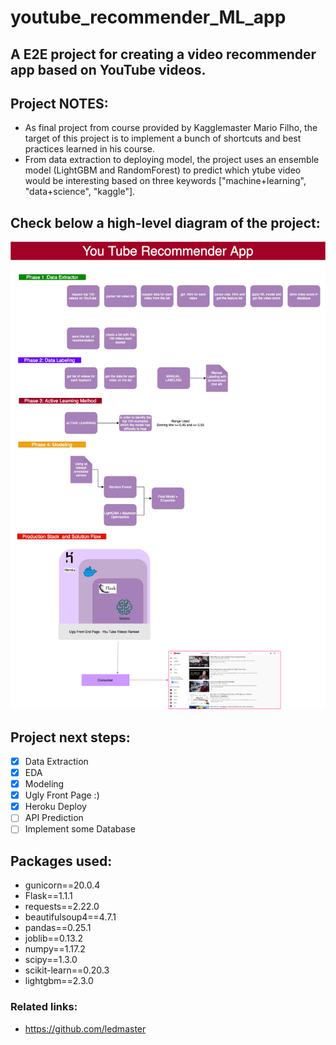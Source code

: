 # youtube_recommender_ML_app

## A E2E project for creating a video recommender app based on YouTube videos.

## Project NOTES:
- As final project from course provided by Kagglemaster Mario Filho, the target of this project is to implement a bunch of shortcuts and best practices learned in his course.
- From data extraction to deploying model, the project uses an ensemble model (LightGBM and RandomForest) to predict which ytube video would be interesting based on three keywords ["machine+learning", "data+science", "kaggle"].

## Check below a high-level diagram of the project:
![alt text](https://github.com/fduque/youtube_recommender_ML_app/blob/9180e60b10f13faf071ccd0b010599c507d429a7/projeto_ML_youtube.png)



## Project next steps:
- [x] Data Extraction
- [x] EDA
- [x] Modeling
- [x] Ugly Front Page :)
- [x] Heroku Deploy
- [ ] API Prediction
- [ ] Implement some Database

## Packages used:
- gunicorn==20.0.4
- Flask==1.1.1
- requests==2.22.0
- beautifulsoup4==4.7.1
- pandas==0.25.1
- joblib==0.13.2
- numpy==1.17.2
- scipy==1.3.0
- scikit-learn==0.20.3
- lightgbm==2.3.0

### Related links:
- https://github.com/ledmaster
